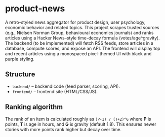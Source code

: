 # product-news

A retro-styled news aggregator for product design, user psychology, economic behavior and related topics. This project scrapes trusted sources (e.g., Nielsen Norman Group, behavioural economics journals) and ranks articles using a Hacker News–style time-decay formula (votes/age^gravity). The backend (to be implemented) will fetch RSS feeds, store articles in a database, compute scores, and expose an API. The frontend will display top and recent articles using a monospaced pixel-themed UI with black and purple styling.

## Structure

- `backend/` – backend code (feed parser, scoring, API).
- `frontend/` – frontend site (HTML/CSS/JS).

## Ranking algorithm

The rank of an item is calculated roughly as `(P-1) / (T+2)^G` where **P** is points, **T** is age in hours, and **G** is gravity (default 1.8). This ensures newer stories with more points rank higher but decay over time.
